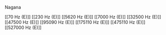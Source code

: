 Nagana

[[70 Hz (E)]]
[[230 Hz (E)]]
[[5620 Hz (E)]]
[[7000 Hz (E)]]
[[32500 Hz (E)]]
[[47500 Hz (E)]]
[[95090 Hz (E)]]
[[175110 Hz (E)]]
[[475110 Hz (E)]]
[[527000 Hz (E)]]